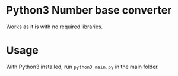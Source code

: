 # Python3 Number base converter

Works as it is with no required libraries.

# Usage
With Python3 installed, run ``python3 main.py`` in the main folder.

